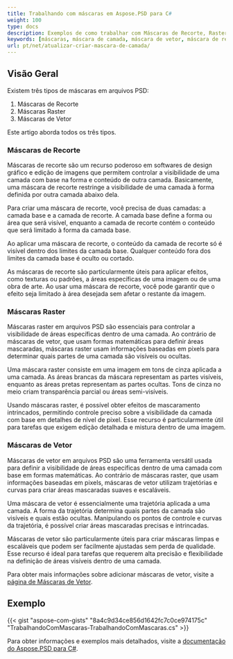 ```yaml
---
title: Trabalhando com máscaras em Aspose.PSD para C#
weight: 100
type: docs
description: Exemplos de como trabalhar com Máscaras de Recorte, Raster e Vetor dentro de um Arquivo PSD
keywords: [máscaras, máscara de camada, máscara de vetor, máscara de recorte, psd, api psd, C#, csharp, exemplo de código]
url: pt/net/atualizar-criar-mascara-de-camada/
---
```


## Visão Geral

Existem três tipos de máscaras em arquivos PSD:
1. Máscaras de Recorte
2. Máscaras Raster
3. Máscaras de Vetor

Este artigo aborda todos os três tipos.

### Máscaras de Recorte

Máscaras de recorte são um recurso poderoso em softwares de design gráfico e edição de imagens que permitem controlar a visibilidade de uma camada com base na forma e conteúdo de outra camada. Basicamente, uma máscara de recorte restringe a visibilidade de uma camada à forma definida por outra camada abaixo dela.

Para criar uma máscara de recorte, você precisa de duas camadas: a camada base e a camada de recorte. A camada base define a forma ou área que será visível, enquanto a camada de recorte contém o conteúdo que será limitado à forma da camada base.

Ao aplicar uma máscara de recorte, o conteúdo da camada de recorte só é visível dentro dos limites da camada base. Qualquer conteúdo fora dos limites da camada base é oculto ou cortado.

As máscaras de recorte são particularmente úteis para aplicar efeitos, como texturas ou padrões, a áreas específicas de uma imagem ou de uma obra de arte. Ao usar uma máscara de recorte, você pode garantir que o efeito seja limitado à área desejada sem afetar o restante da imagem.

### Máscaras Raster

Máscaras raster em arquivos PSD são essenciais para controlar a visibilidade de áreas específicas dentro de uma camada. Ao contrário de máscaras de vetor, que usam formas matemáticas para definir áreas mascaradas, máscaras raster usam informações baseadas em pixels para determinar quais partes de uma camada são visíveis ou ocultas.

Uma máscara raster consiste em uma imagem em tons de cinza aplicada a uma camada. As áreas brancas da máscara representam as partes visíveis, enquanto as áreas pretas representam as partes ocultas. Tons de cinza no meio criam transparência parcial ou áreas semi-visíveis.

Usando máscaras raster, é possível obter efeitos de mascaramento intrincados, permitindo controle preciso sobre a visibilidade da camada com base em detalhes de nível de pixel. Esse recurso é particularmente útil para tarefas que exigem edição detalhada e mistura dentro de uma imagem.

### Máscaras de Vetor

Máscaras de vetor em arquivos PSD são uma ferramenta versátil usada para definir a visibilidade de áreas específicas dentro de uma camada com base em formas matemáticas. Ao contrário de máscaras raster, que usam informações baseadas em pixels, máscaras de vetor utilizam trajetórias e curvas para criar áreas mascaradas suaves e escaláveis.

Uma máscara de vetor é essencialmente uma trajetória aplicada a uma camada. A forma da trajetória determina quais partes da camada são visíveis e quais estão ocultas. Manipulando os pontos de controle e curvas da trajetória, é possível criar áreas mascaradas precisas e intrincadas.

Máscaras de vetor são particularmente úteis para criar máscaras limpas e escaláveis que podem ser facilmente ajustadas sem perda de qualidade. Esse recurso é ideal para tarefas que requerem alta precisão e flexibilidade na definição de áreas visíveis dentro de uma camada.

Para obter mais informações sobre adicionar máscaras de vetor, visite a [página de Máscaras de Vetor](psd/pt/camada-mascara-de-vetor/).

## Exemplo
{{< gist "aspose-com-gists" "8a4c9d34ce856d1642fc7c0ce974175c" "TrabalhandoComMascaras-TrabalhandoComMascaras.cs" >}}

Para obter informações e exemplos mais detalhados, visite a [documentação do Aspose.PSD para C#](https://docs.aspose.com/psd/net/).
